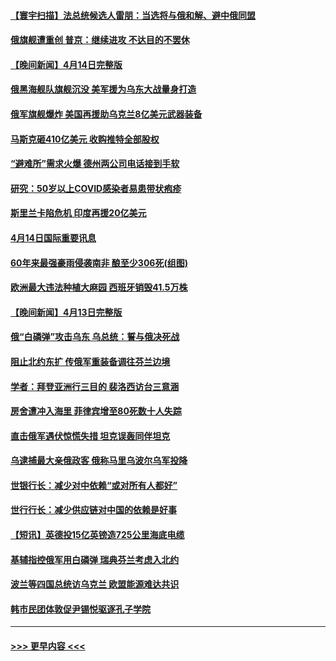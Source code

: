 #### [【寰宇扫描】法总统候选人雷朋：当选将与俄和解、避中俄同盟](../pages/prog202/a103400543.md?t=04151201) 
#### [俄旗舰遭重创 普京：继续进攻 不达目的不罢休](../pages/prog202/a103400712.md?t=04151201) 
#### [【晚间新闻】4月14日完整版](../pages/prog202/a103400747.md?t=04151201) 
#### [俄黑海舰队旗舰沉没 美军援为乌东大战量身打造](../pages/prog202/a103400634.md?t=04151201) 
#### [俄军旗舰爆炸 美国再援助乌克兰8亿美元武器装备](../pages/prog202/a103400390.md?t=04151201) 
#### [马斯克砸410亿美元 收购推特全部股权](../pages/prog202/a103400316.md?t=04151201) 
#### [“避难所”需求火爆 德州两公司电话接到手软](../pages/prog202/a103400220.md?t=04151201) 
#### [研究：50岁以上COVID感染者易患带状疱疹](../pages/prog202/a103400209.md?t=04151201) 
#### [斯里兰卡陷危机 印度再援20亿美元](../pages/prog202/a103400188.md?t=04151201) 
#### [4月14日国际重要讯息](../pages/prog202/a103400061.md?t=04151201) 
#### [60年来最强豪雨侵袭南非 酿至少306死(组图)](../pages/prog202/a103400023.md?t=04151201) 
#### [欧洲最大违法种植大麻园 西班牙销毁41.5万株](../pages/prog202/a103400057.md?t=04151201) 
#### [【晚间新闻】4月13日完整版](../pages/prog202/a103399867.md?t=04151201) 
#### [俄“白磷弹”攻击乌东 乌总统：誓与俄决死战](../pages/prog202/a103398037.md?t=04151201) 
#### [阻止北约东扩 传俄军重装备调往芬兰边境](../pages/prog202/a103399873.md?t=04151201) 
#### [学者：拜登亚洲行三目的 裴洛西访台三意涵](../pages/prog202/a103399883.md?t=04151201) 
#### [房舍遭冲入海里 菲律宾增至80死数十人失踪](../pages/prog202/a103399862.md?t=04151201) 
#### [直击俄军遇伏惊慌失措 坦克误轰同伴坦克](../pages/prog202/a103399782.md?t=04151201) 
#### [乌逮捕最大亲俄政客 俄称马里乌波尔乌军投降](../pages/prog202/a103399794.md?t=04151201) 
#### [世银行长：减少对中依赖“或对所有人都好”](../pages/prog202/a103399709.md?t=04151201) 
#### [世行行长：减少供应链对中国的依赖是好事](../pages/prog202/a103399690.md?t=04151201) 
#### [【短讯】英德投15亿英镑造725公里海底电缆](../pages/prog202/a103399612.md?t=04151201) 
#### [基辅指控俄军用白磷弹 瑞典芬兰考虑入北约](../pages/prog202/a103399617.md?t=04151201) 
#### [波兰等四国总统访乌克兰  欧盟能源难达共识](../pages/prog202/a103399610.md?t=04151201) 
#### [韩市民团体敦促尹锡悦驱逐孔子学院](../pages/prog202/a103399385.md?t=04151201) 

----
#### [ >>> 更早内容 <<< ](../indexes/prog202-earlier.md)
